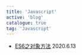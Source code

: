 ```yaml
---
title: 'Javascript'
active: 'blog'
catalogue: true
tag: 'Javascript'
---
```


- [ES6之对象方法](./libs/object) <Tag>2020.6.13</Tag> 

<!-- - [ES6之对象方法](./libs/object) <Tag>2020.6.13</Tag>  -->
